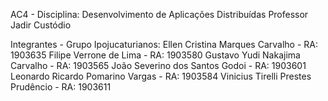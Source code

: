 AC4 - Disciplina: Desenvolvimento de Aplicações Distribuídas
Professor Jadir Custódio

Integrantes - Grupo Ipojucaturianos:
Ellen Cristina Marques Carvalho    - RA: 1903635
Filipe Verrone de Lima             - RA: 1903580
Gustavo Yudi Nakajima Carvalho     - RA: 1903565
João Severino dos Santos Godoi     - RA: 1903601
Leonardo Ricardo Pomarino Vargas   - RA: 1903584
Vinicius Tirelli Prestes Prudêncio - RA: 1903611
